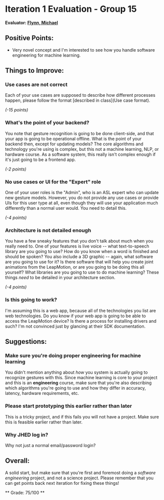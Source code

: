 # Iteration 1 Evaluation - Group 15

**Evaluator: [Flynn, Michael](mailto:mflynn@jhu.edu)**


## Positive Points:

* Very novel concept and I'm interested to see how you handle software
  engineering for machine learning.


## Things to Improve:

### Use cases are not correct

Each of your use cases are supposed to describe how different processes happen,
please follow the format [described in class](Use case format).

*(-15 points)*

### What's the point of your backend?

You note that gesture recognition is going to be done client-side, and that
your app is going to be operational offline. What is the point of your backend
then, except for updating models? The core algorithms and technology you're
using is complex, but this not a machine learning, NLP, or hardware course. As
a software system, this really isn't complex enough if it's just going to be a
frontend app.

*(-2 points)*

### No use cases or UI for the "Expert" role

One of your user roles is the "Admin", who is an ASL expert who can update new
gesture models. However, you do not provide any use cases or provide UIs for
this user type at all, even though they will use your application much
differently than a normal user would. You need to detail this.

*(-4 points)*

### Architecture is not detailed enough

You have a few sneaky features that you don't talk about much when you really
need to. One of your features is live voice -- what text-to-speech library are
you going to use? How do you know when a word is finished and should be spoken?
You also include a 3D graphic -- again, what software are you going to use for
it? Is there software that will help you create joint animations from the
LeapMotion, or are you going to be doing this all yourself? What libraries are
you going to use to do machine learning? These things *need* to be detailed in
your architecture section.

*(-4 points)*

### Is this going to work?

I'm assuming this is a web app, because all of the technologies you list are
web technologies. Do you know if your web app is going to be able to access the
LeapMotion device? Is there a process for installing drivers and such? I'm not
convinced just by glancing at their SDK documentation.


## Suggestions:

### Make sure you're doing proper engineering for machine learning

You didn't mention anything about *how* you system is actually going to
recognize gestures with this. Since machine learning is core to your project
and this is an **engineering** course, make sure that you're also describing
which algorithms you're going to use and how they differ in accuracy, latency,
hardware requirements, etc.

### Please start prototyping this earlier rather than later

This is a tricky project, and if this fails you will not have a project. Make
sure this is feasible earlier rather than later.

### Why JHED log in?

Why not just a normal email/password login?


## Overall:

A solid start, but make sure that you're first and foremost doing a *software
engineering* project, and not a science project. Please remember that you can
get points back next iteration for fixing these things!

** Grade: 75/100 **

[Use case format]: http://pl.cs.jhu.edu/oose/lectures/requirements.shtml#usecaseformat

